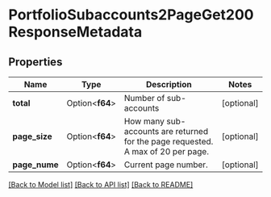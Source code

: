 # PortfolioSubaccounts2PageGet200ResponseMetadata

## Properties

Name | Type | Description | Notes
------------ | ------------- | ------------- | -------------
**total** | Option<**f64**> | Number of sub-accounts | [optional]
**page_size** | Option<**f64**> | How many sub-accounts are returned for the page requested. A max of 20 per page. | [optional]
**page_nume** | Option<**f64**> | Current page number. | [optional]

[[Back to Model list]](../README.md#documentation-for-models) [[Back to API list]](../README.md#documentation-for-api-endpoints) [[Back to README]](../README.md)


